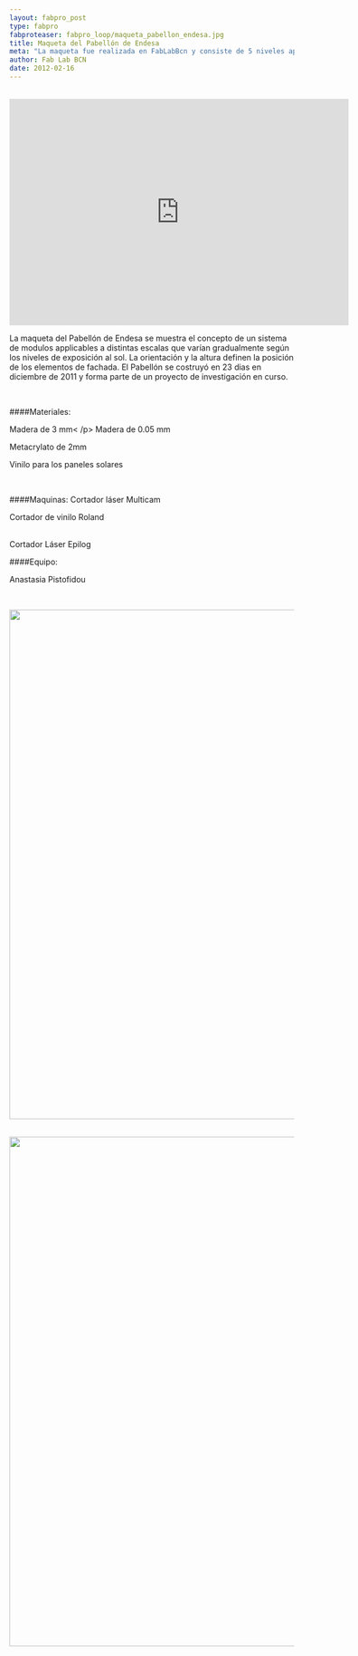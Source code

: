 ```yaml
---
layout: fabpro_post
type: fabpro
fabproteaser: fabpro_loop/maqueta_pabellon_endesa.jpg
title: Maqueta del Pabellón de Endesa
meta: "La maqueta fue realizada en FabLabBcn y consiste de 5 niveles apilados diferentes que siguen la lógica del diseño paramétrico."
author: Fab Lab BCN
date: 2012-02-16 
---
```

<br>

<iframe src="http://www.youtube.com/embed/CbyQIIDVkMo" frameborder="0" width="600" height="400"></iframe>

<br>

La maqueta del Pabellón de Endesa se muestra el concepto de un sistema de modulos applicables a distintas escalas que varían gradualmente según los niveles de exposición al sol. La orientación y la altura definen la posición de los elementos de fachada. El Pabellón se costruyó en 23 dias en diciembre de 2011 y forma parte de un proyecto de investigación en curso.

<br>

####Materiales:  </p> 
Madera de 3 mm< /p> 
Madera de 0.05 mm </p> 
Metacrylato de 2mm </p> 
Vinilo para los paneles solares

<br>

####Maquinas: 
Cortador láser Multicam </p> 
Cortador de vinilo Roland </p>  
Cortador Láser Epilog </p> 

####Equipo:  </p> 
Anastasia Pistofidou

<br>

<img class="aligncenter size-large wp-image-2134" title="IMG_1525" src="http://old.fablabbcn.org/wp-content/uploads/2012/02/IMG_1525-1024x764.jpg" alt="" width="900"/></a>

<br>

<img class="aligncenter size-large wp-image-2135" title="web-pavello-interior-003" src="http://old.fablabbcn.org/wp-content/uploads/2012/02/web-pavello-interior-003-1024x673.jpg" alt="" width="900" />

